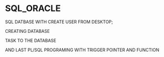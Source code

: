 # SQL_ORACLE


SQL DATBASE WITH CREATE USER FROM DESKTOP;

CREATING DATABASE

TASK TO THE DATABASE

AND LAST PL/SQL PROGRAMING WITH TRIGGER POINTER AND FUNCTION
